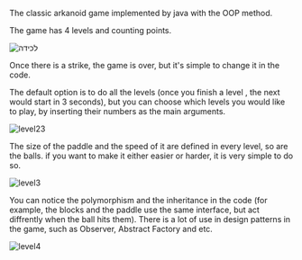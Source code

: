 The classic arkanoid game implemented by java with the OOP method.

The game has 4 levels and counting points.



![‏‏לכידה](https://user-images.githubusercontent.com/92535416/162719947-287613eb-8116-4b80-9eed-5891c0acd71f.JPG)



Once there is a strike, the game is over, but it's simple to change it in the code.

The default option is to do all the levels (once you finish a level , the next would start in 3 seconds), but you can choose which
levels you would like to play, by inserting their numbers as the main arguments. 




![level23](https://user-images.githubusercontent.com/92535416/162720476-3f01b46f-210a-42f4-9823-cdcb0c49d932.gif)




The size of the paddle and the speed of it are defined in every level, so are the balls. if you want to make it either easier or harder,
it is very simple to do so.



![level3](https://user-images.githubusercontent.com/92535416/162720961-be249457-a398-4d44-97f8-419317d95031.gif)



You can notice the polymorphism and the inheritance in the code (for example, the blocks and the paddle use the same interface, but act diffrently when the
ball hits them). There is a lot of use in design patterns in the game, such as Observer, Abstract Factory and etc.


![level4](https://user-images.githubusercontent.com/92535416/162721832-a46d17bc-76c6-4166-9b52-14e1ef5ff453.gif)

